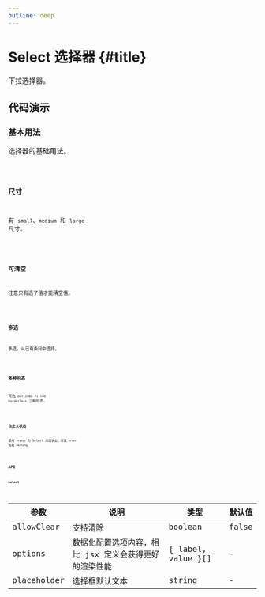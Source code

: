 ```yaml
---
outline: deep
---
```


# Select 选择器 {#title}

下拉选择器。

## 代码演示

### 基本用法

选择器的基础用法。

<Code path="select/Base" />

### 尺寸

有 `small`、`medium` 和 `large` 尺寸。

<Code path="select/Size" />

### 可清空

注意只有选了值才能清空值。

<Code path="select/AllowClear" />

### 多选

多选，从已有条目中选择。

<Code path="select/Multiple" />

### 多种形态

可选 `outlined` `filled` `borderless` 三种形态。

<Code path="select/Variant" />

### 自定义状态

使用 `status` 为 Select 添加状态，可选 `error` 或者 `warning`。

<Code path="select/Status" />

## API

### Select

<div class="vp-table">

| 参数      | 说明 | 类型 | 默认值
| ----------- | ----------- | ----------- | ----------- |
| allowClear      | 支持清除		       | boolean | false |
| options   | 数据化配置选项内容，相比 jsx 定义会获得更好的渲染性能        | { label, value }[] | - |
| placeholder   | 选择框默认文本        | string | - |

</div>